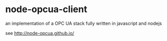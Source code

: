 node-opcua-client
=================

an implementation of a OPC UA stack fully written in javascript and nodejs


see http://node-opcua.github.io/


